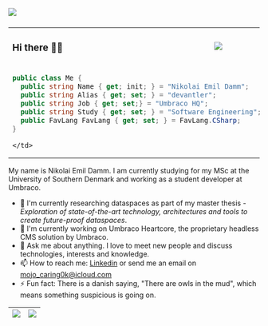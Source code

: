 ![](https://komarev.com/ghpvc/?username=devantler)
### 

<table>
  <tr>
    <td><h3>Hi there 👋🏻</h3></td>
    <td>
      <img src="https://github-readme-stats-kezco3t4b-devantler.vercel.app/api?username=devantler&show_icons=true&theme=tokyonight&count_private=true" />
    </td>
  </tr>
  <tr>
    <td colspan="2">

```csharp
public class Me {
  public string Name { get; init; } = "Nikolai Emil Damm";
  public string Alias { get; set; } = "devantler";
  public string Job { get; set;} = "Umbraco HQ";
  public string Study { get; set; } = "Software Engineering";
  public FavLang FavLang { get; set; } = FavLang.CSharp;
}
```
    </td>
  </tr>
</table>

My name is Nikolai Emil Damm. I am currently studying for my MSc at the University of Southern Denmark and working as a student developer at Umbraco. 

- 🌱 I'm currently researching dataspaces as part of my master thesis - _Exploration of state-of-the-art technology, architectures and tools to create future-proof dataspaces_.
- 🔭 I'm currently working on Umbraco Heartcore, the proprietary headless CMS solution by Umbraco.
- 💬 Ask me about anything. I love to meet new people and discuss technologies, interests and knowledge.
- 📫 How to reach me: [Linkedin](https://www.linkedin.com/in/nikolai-emil-damm-14a786150/) or send me an email on <mojo_caring0k@icloud.com>
- ⚡ Fun fact: There is a danish saying, "There are owls in the mud", which means something suspicious is going on.

| <img src="https://github-readme-stats-kezco3t4b-devantler.vercel.app/api/wakatime?username=66c8bc1b-a3bd-4b90-8717-77aec70735d0&theme=dark" />  |  <img align="center" src="https://github-readme-stats-kezco3t4b-devantler.vercel.app/api/top-langs/?username=devantler&theme=dark&langs_count=8&exclude_repo=software-engineering-f22" />  |
| ------------- | ------------- |
